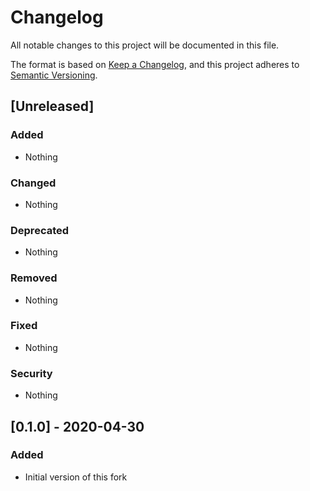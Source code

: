 # Changelog
All notable changes to this project will be documented in this file.

The format is based on [Keep a Changelog](https://keepachangelog.com/en/1.0.0/),
and this project adheres to [Semantic Versioning](https://semver.org/spec/v2.0.0.html).

## [Unreleased]
### Added
- Nothing

### Changed
- Nothing

### Deprecated
- Nothing

### Removed
- Nothing

### Fixed
- Nothing

### Security
- Nothing

## [0.1.0] - 2020-04-30
### Added
- Initial version of this fork
